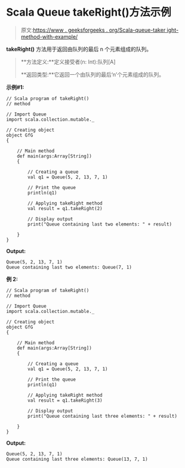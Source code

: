 # Scala Queue takeRight()方法示例

> 原文:[https://www . geeksforgeeks . org/Scala-queue-taker ight-method-with-example/](https://www.geeksforgeeks.org/scala-queue-takeright-method-with-example/)

**takeRight()** 方法用于返回由队列的最后 n 个元素组成的队列。

> **方法定义:**定义接受者(n: Int):队列[A]
> 
> **返回类型:**它返回一个由队列的最后‘n’个元素组成的队列。

**示例#1:**

```
// Scala program of takeRight() 
// method 

// Import Queue  
import scala.collection.mutable._

// Creating object 
object GfG 
{ 

    // Main method 
    def main(args:Array[String]) 
    { 

        // Creating a queue 
        val q1 = Queue(5, 2, 13, 7, 1) 

        // Print the queue
        println(q1)

        // Applying takeRight method 
        val result = q1.takeRight(2)

        // Display output
        print("Queue containing last two elements: " + result)

    } 
} 
```

**Output:**

```
Queue(5, 2, 13, 7, 1)
Queue containing last two elements: Queue(7, 1)

```

**例 2:**

```
// Scala program of takeRight() 
// method 

// Import Queue  
import scala.collection.mutable._

// Creating object 
object GfG 
{ 

    // Main method 
    def main(args:Array[String]) 
    { 

        // Creating a queue 
        val q1 = Queue(5, 2, 13, 7, 1) 

        // Print the queue
        println(q1)

        // Applying takeRight method 
        val result = q1.takeRight(3)

        // Display output
        print("Queue containing last three elements: " + result)

    } 
} 
```

**Output:**

```
Queue(5, 2, 13, 7, 1)
Queue containing last three elements: Queue(13, 7, 1)

```